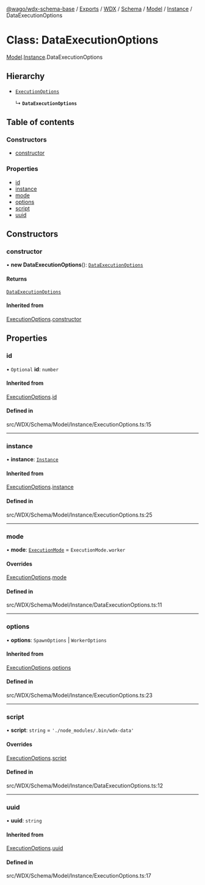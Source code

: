 [@wago/wdx-schema-base](../README.md) / [Exports](../modules.md) / [WDX](../modules/WDX.md) / [Schema](../modules/WDX.Schema.md) / [Model](../modules/WDX.Schema.Model.md) / [Instance](../modules/WDX.Schema.Model.Instance.md) / DataExecutionOptions

# Class: DataExecutionOptions

[Model](../modules/WDX.Schema.Model.md).[Instance](../modules/WDX.Schema.Model.Instance.md).DataExecutionOptions

## Hierarchy

- [`ExecutionOptions`](WDX.Schema.Model.Instance.ExecutionOptions.md)

  ↳ **`DataExecutionOptions`**

## Table of contents

### Constructors

- [constructor](WDX.Schema.Model.Instance.DataExecutionOptions.md#constructor)

### Properties

- [id](WDX.Schema.Model.Instance.DataExecutionOptions.md#id)
- [instance](WDX.Schema.Model.Instance.DataExecutionOptions.md#instance)
- [mode](WDX.Schema.Model.Instance.DataExecutionOptions.md#mode)
- [options](WDX.Schema.Model.Instance.DataExecutionOptions.md#options)
- [script](WDX.Schema.Model.Instance.DataExecutionOptions.md#script)
- [uuid](WDX.Schema.Model.Instance.DataExecutionOptions.md#uuid)

## Constructors

### constructor

• **new DataExecutionOptions**(): [`DataExecutionOptions`](WDX.Schema.Model.Instance.DataExecutionOptions.md)

#### Returns

[`DataExecutionOptions`](WDX.Schema.Model.Instance.DataExecutionOptions.md)

#### Inherited from

[ExecutionOptions](WDX.Schema.Model.Instance.ExecutionOptions.md).[constructor](WDX.Schema.Model.Instance.ExecutionOptions.md#constructor)

## Properties

### id

• `Optional` **id**: `number`

#### Inherited from

[ExecutionOptions](WDX.Schema.Model.Instance.ExecutionOptions.md).[id](WDX.Schema.Model.Instance.ExecutionOptions.md#id)

#### Defined in

src/WDX/Schema/Model/Instance/ExecutionOptions.ts:15

___

### instance

• **instance**: [`Instance`](WDX.Schema.Model.Instance.Instance.md)

#### Inherited from

[ExecutionOptions](WDX.Schema.Model.Instance.ExecutionOptions.md).[instance](WDX.Schema.Model.Instance.ExecutionOptions.md#instance)

#### Defined in

src/WDX/Schema/Model/Instance/ExecutionOptions.ts:25

___

### mode

• **mode**: [`ExecutionMode`](../enums/WDX.Schema.Model.Instance.ExecutionMode.md) = `ExecutionMode.worker`

#### Overrides

[ExecutionOptions](WDX.Schema.Model.Instance.ExecutionOptions.md).[mode](WDX.Schema.Model.Instance.ExecutionOptions.md#mode)

#### Defined in

src/WDX/Schema/Model/Instance/DataExecutionOptions.ts:11

___

### options

• **options**: `SpawnOptions` \| `WorkerOptions`

#### Inherited from

[ExecutionOptions](WDX.Schema.Model.Instance.ExecutionOptions.md).[options](WDX.Schema.Model.Instance.ExecutionOptions.md#options)

#### Defined in

src/WDX/Schema/Model/Instance/ExecutionOptions.ts:23

___

### script

• **script**: `string` = `'./node_modules/.bin/wdx-data'`

#### Overrides

[ExecutionOptions](WDX.Schema.Model.Instance.ExecutionOptions.md).[script](WDX.Schema.Model.Instance.ExecutionOptions.md#script)

#### Defined in

src/WDX/Schema/Model/Instance/DataExecutionOptions.ts:12

___

### uuid

• **uuid**: `string`

#### Inherited from

[ExecutionOptions](WDX.Schema.Model.Instance.ExecutionOptions.md).[uuid](WDX.Schema.Model.Instance.ExecutionOptions.md#uuid)

#### Defined in

src/WDX/Schema/Model/Instance/ExecutionOptions.ts:17
